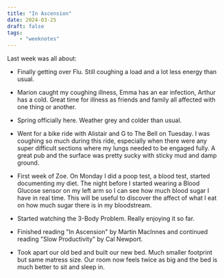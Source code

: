 ```yaml
---
title: "In Ascension"
date: 2024-03-25
draft: false
tags:
    - "weeknotes"
---
```


Last week was all about:

- Finally getting over Flu. Still coughing a load and a lot less energy than usual.

- Marion caught my coughing illness, Emma has an ear infection, Arthur has a cold. Great time for illness as friends and family all affected with one thing or another.

- Spring officially here. Weather grey and colder than usual.

- Went for a bike ride with Alistair and G to The Bell on Tuesday. I was coughing so much during this ride, especially when there were any super difficult sections where my lungs needed to be engaged fully. A great pub and the surface was pretty sucky with sticky mud and damp ground.

- First week of Zoe. On Monday I did a poop test, a blood test, started documenting my diet. The night before I started wearing a Blood Glucose sensor on my left arm so I can see how much blood sugar I have in real time. This will be useful to discover the affect of what I eat on how much sugar there is in my bloodstream.

- Started watching the 3-Body Problem. Really enjoying it so far.

- Finished reading "In Ascension" by Martin MacInnes and continued reading "Slow Productivity" by Cal Newport.

- Took apart our old bed and built our new bed. Much smaller footprint but same matress size. Our room now feels twice as big and the bed is much better to sit and sleep in.
